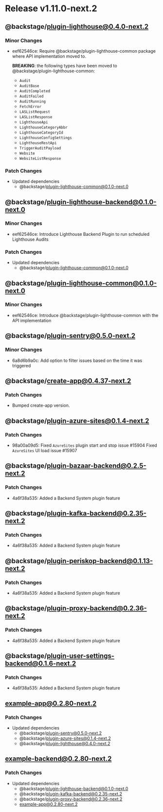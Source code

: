 # Release v1.11.0-next.2

## @backstage/plugin-lighthouse@0.4.0-next.2

### Minor Changes

- eef62546ce: Require @backstage/plugin-lighthouse-common package where API implementation moved to.

  **BREAKING**: the following types have been moved to @backstage/plugin-lighthouse-common:

  - `Audit`
  - `AuditBase`
  - `AuditCompleted`
  - `AuditFailed`
  - `AuditRunning`
  - `FetchError`
  - `LASListRequest`
  - `LASListResponse`
  - `LighthouseApi`
  - `LighthouseCategoryAbbr`
  - `LighthouseCategoryId`
  - `LighthouseConfigSettings`
  - `LighthouseRestApi`
  - `TriggerAuditPayload`
  - `Website`
  - `WebsiteListResponse`

### Patch Changes

- Updated dependencies
  - @backstage/plugin-lighthouse-common@0.1.0-next.0

## @backstage/plugin-lighthouse-backend@0.1.0-next.0

### Minor Changes

- eef62546ce: Introduce Lighthouse Backend Plugin to run scheduled Lighthouse Audits

### Patch Changes

- Updated dependencies
  - @backstage/plugin-lighthouse-common@0.1.0-next.0

## @backstage/plugin-lighthouse-common@0.1.0-next.0

### Minor Changes

- eef62546ce: Introduce @backstage/plugin-lighthouse-common with the API implementation

## @backstage/plugin-sentry@0.5.0-next.2

### Minor Changes

- 6a8d6b9a0c: Add option to filter issues based on the time it was triggered

## @backstage/create-app@0.4.37-next.2

### Patch Changes

- Bumped create-app version.

## @backstage/plugin-azure-sites@0.1.4-next.2

### Patch Changes

- 98a00a09d5: Fixed `AzureSites` plugin start and stop issue #15904
  Fixed `AzureSites` UI load issue #15907

## @backstage/plugin-bazaar-backend@0.2.5-next.2

### Patch Changes

- 4a6f38a535: Added a Backend System plugin feature

## @backstage/plugin-kafka-backend@0.2.35-next.2

### Patch Changes

- 4a6f38a535: Added a Backend System plugin feature

## @backstage/plugin-periskop-backend@0.1.13-next.2

### Patch Changes

- 4a6f38a535: Added a Backend System plugin feature

## @backstage/plugin-proxy-backend@0.2.36-next.2

### Patch Changes

- 4a6f38a535: Added a Backend System plugin feature

## @backstage/plugin-user-settings-backend@0.1.6-next.2

### Patch Changes

- 4a6f38a535: Added a Backend System plugin feature

## example-app@0.2.80-next.2

### Patch Changes

- Updated dependencies
  - @backstage/plugin-sentry@0.5.0-next.2
  - @backstage/plugin-azure-sites@0.1.4-next.2
  - @backstage/plugin-lighthouse@0.4.0-next.2

## example-backend@0.2.80-next.2

### Patch Changes

- Updated dependencies
  - @backstage/plugin-lighthouse-backend@0.1.0-next.0
  - @backstage/plugin-kafka-backend@0.2.35-next.2
  - @backstage/plugin-proxy-backend@0.2.36-next.2
  - example-app@0.2.80-next.2
